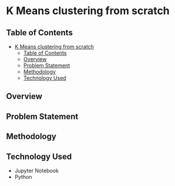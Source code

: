 # K Means clustering from scratch
## Table of Contents
- [K Means clustering from scratch](#k-means-clustering-from-scratch)
  - [Table of Contents](#table-of-contents)
  - [Overview](#overview)
  - [Problem Statement](#problem-statement)
  - [Methodology](#methodology)
  - [Technology Used](#technology-used)

## Overview

## Problem Statement

## Methodology

## Technology Used
- Jupyter Notebook
- Python

